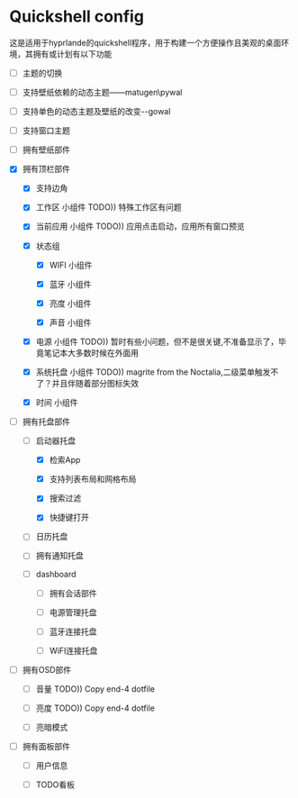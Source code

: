 # Quickshell config

这是适用于hyprlande的quickshell程序，用于构建一个方便操作且美观的桌面环境，其拥有或计划有以下功能

- [ ] 主题的切换

- [ ] 支持壁纸依赖的动态主题——matugen\pywal

- [ ] 支持单色的动态主题及壁纸的改变--gowal

- [ ] 支持窗口主题

- [ ] 拥有壁纸部件

- [x] 拥有顶栏部件

  - [x] 支持边角

  - [x] 工作区 小组件 TODO)) 特殊工作区有问题

  - [x] 当前应用 小组件 TODO)) 应用点击启动，应用所有窗口预览

  - [x] 状态组

    - [x] WIFI 小组件

    - [x] 蓝牙 小组件

    - [x] 亮度 小组件

    - [x] 声音 小组件

  - [x] 电源 小组件 TODO)) 暂时有些小问题，但不是很关键,不准备显示了，毕竟笔记本大多数时候在外面用

  - [x] 系统托盘 小组件 TODO)) magrite from the Noctalia,二级菜单触发不了？并且伴随着部分图标失效

  - [x] 时间 小组件

- [ ] 拥有托盘部件

  - [ ] 启动器托盘

    - [x] 检索App

    - [x] 支持列表布局和网格布局

    - [x] 搜索过滤

    - [x] 快捷键打开

  - [ ] 日历托盘

  - [ ] 拥有通知托盘

  - [ ] dashboard

    - [ ] 拥有会话部件

    - [ ] 电源管理托盘

    - [ ] 蓝牙连接托盘

    - [ ] WiFI连接托盘

- [ ] 拥有OSD部件

  - [ ] 音量 TODO)) Copy end-4 dotfile

  - [ ] 亮度 TODO)) Copy end-4 dotfile

  - [ ] 亮暗模式

- [ ] 拥有面板部件

  - [ ] 用户信息

  - [ ] TODO看板

